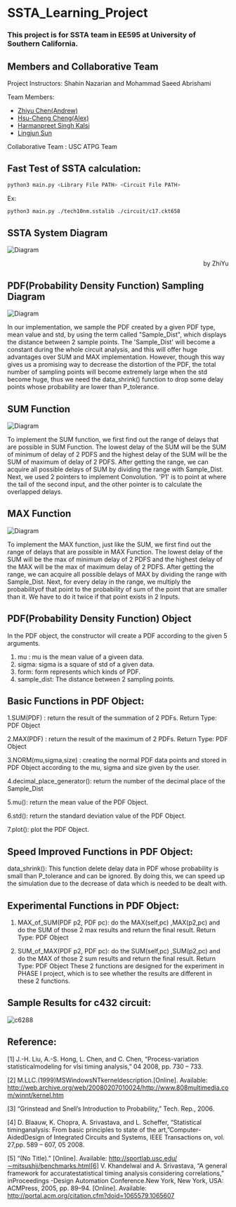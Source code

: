 # SSTA_Learning_Project
### This project is for SSTA team in EE595 at University of Southern California. 

## Members and Collaborative Team
Project Instructors: Shahin Nazarian and Mohammad Saeed Abrishami

Team Members:
* [Zhiyu Chen(Andrew)](https://github.com/Zhiyu-Chen-Github)
* [Hsu-Cheng Cheng(Alex)](https://github.com/HCC7952889662)
* [Harmanpreet Singh Kalsi](https://github.com/hkalsi-usc)
* [Lingjun Sun](https://github.com/sunlingjun)

Collaborative Team : USC ATPG Team

## Fast Test of SSTA calculation:
```Bash
python3 main.py <Library File PATH> <Circuit File PATH>
```
Ex:
```Bash
python3 main.py ./tech10nm.sstalib ./circuit/c17.ckt658
```
## SSTA System Diagram
![Diagram](/images/System_Diagram.png)
<p align="right">by ZhiYu</p>

## PDF(Probability Density Function) Sampling Diagram
![Diagram](/images/sample.png)

In our implementation, we sample the PDF created by a given PDF type, mean value and std, by using the term called "Sample_Dist", which displays the distance between 2 sample points. The 'Sample_Dist' will become a constant during the whole circuit analysis, and this will offer huge advantages over SUM and MAX implementation. However, though this way gives us a promising way to decrease the distortion of the PDF, the total number of sampling points will become extremely large when the std become huge, thus we need the data_shrink() function to drop some delay points whose probability are lower than P_tolerance.


## SUM Function
![Diagram](/images/sum.png)

To implement the SUM function, we first find out the range of delays that are possible in SUM Function. The lowest delay of the SUM will be the SUM of minimum of delay of 2 PDFS and the highest delay of the SUM will be the SUM of maximum of delay of 2 PDFS. After getting the range, we can acquire all possible delays of SUM by dividing the range with Sample_Dist. Next, we used 2 pointers to implement Convolution. 'P1' is to point at where the tail of the second input, and the other pointer is to calculate the overlapped delays.

## MAX Function
![Diagram](/images/max_f.png)

To implement the MAX function, just like the SUM, we first find out the range of delays that are possible in MAX Function. The lowest delay of the SUM will be the max of minimum delay of 2 PDFS and the highest delay of the MAX will be the max of maximum delay of 2 PDFS. After getting the range, we can acquire all possible delays of MAX by dividing the range with Sample_Dist. Next, for every delay in the range, we multiply the probabilityof that point to the probability of sum of the point that are smaller than it. We have to do it twice if that point exists in 2 Inputs.

## PDF(Probability Density Function) Object
In the PDF object, the constructor will create a PDF according to the given 5 arguments.
1. mu : mu is the mean value of a giveen data.
2. sigma: sigma is a square of std of a given data.
3. form: form represents which kinds of PDF. 
4. sample_dist: The distance between 2 sampling points.

## Basic Functions in PDF Object:
1.SUM(PDF) : return the result of the summation of 2 PDFs. Return Type: PDF Object

2.MAX(PDF) : return the result of the maximum of 2 PDFs. Return Type: PDF Object 

3.NORM(mu,sigma,size) : creating the normal PDF data points and stored in PDF Object according to the mu, sigma and size given by the user.

4.decimal_place_generator(): return the number of the decimal place of the Sample_Dist

5.mu(): return the mean value of the PDF Object.

6.std(): return the standard deviation value of the PDF Object.

7.plot(): plot the PDF Object.

## Speed Improved Functions in PDF Object:
data_shrink(): This function delete delay data in PDF whose probability is small than P_tolerance and can be ignored. By doing this, we can speed up the simulation due to the decrease of data which is needed to be dealt with.  

## Experimental Functions in PDF Object:
1. MAX_of_SUM(PDF p2, PDF pc): do the MAX(self,pc) ,MAX(p2,pc) and do the SUM of those 2 max results and return the final result. Return Type: PDF Object  

2. SUM_of_MAX(PDF p2, PDF pc): do the SUM(self,pc) ,SUM(p2,pc) and do the MAX of those 2 sum results and return the final result. Return Type: PDF Object
These 2 functions are designed for the experiment in PHASE I project, which is to see whether the results are different in these 2 functions.

## Sample Results for c432 circuit:
![c6288](/images/c432_re.png)

## Reference:
[1]  J.-H. Liu, A.-S. Hong, L. Chen, and C. Chen, “Process-variation statisticalmodeling for vlsi timing analysis,” 04 2008, pp. 730 – 733.

[2]  M.LLC.(1999)MSWindowsNTkerneldescription.[Online].    Available: http://web.archive.org/web/20080207010024/http://www.808multimedia.com/winnt/kernel.htm

[3]  “Grinstead and Snell’s Introduction to Probability,” Tech. Rep., 2006.

[4]  D. Blaauw, K. Chopra, A. Srivastava, and L. Scheffer, “Statistical timinganalysis:  From  basic  principles  to  state  of  the  art,”Computer-AidedDesign of Integrated Circuits and Systems, IEEE Transactions on, vol. 27,pp. 589 – 607, 05 2008.

[5]  “(No   Title).”   [Online].   Available:   http://sportlab.usc.edu/∼mitsushij/benchmarks.html[6]  V.  Khandelwal  and  A.  Srivastava,  “A  general  framework  for  accuratestatistical  timing  analysis  considering  correlations,”  inProceedings -Design Automation Conference.New  York,  New  York,  USA:  ACMPress, 2005, pp. 89–94. [Online]. Available: http://portal.acm.org/citation.cfm?doid=1065579.1065607
